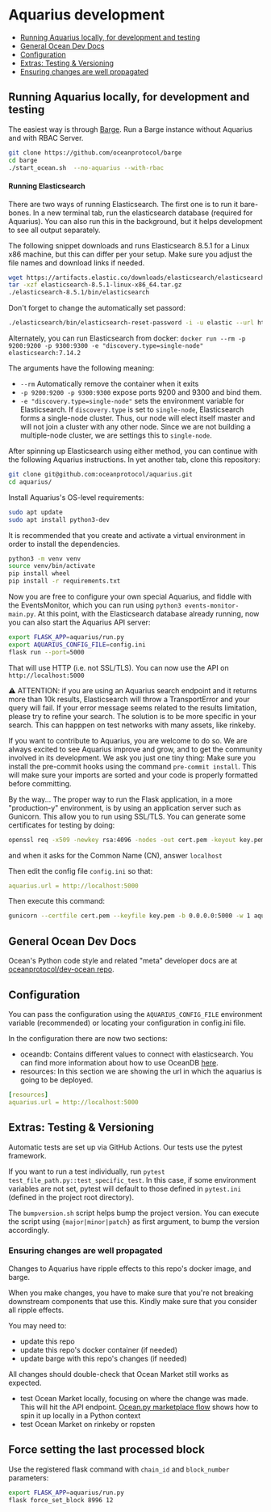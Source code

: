 # Aquarius development

  * [Running Aquarius locally, for development and testing](#running-aquarius-locally-for-development-and-testing)
  * [General Ocean Dev Docs](#general-ocean-dev-docs)
  * [Configuration](#configuration)
  * [Extras: Testing &amp; Versioning](#extras-testing--versioning)
  * [Ensuring changes are well propagated](#ensuring-changes-are-well-propagated)

## Running Aquarius locally, for development and testing

The easiest way is through [Barge](https://github.com/oceanprotocol/barge). Run a Barge instance without Aquarius and with RBAC Server.

```bash
git clone https://github.com/oceanprotocol/barge
cd barge
./start_ocean.sh  --no-aquarius --with-rbac
```

#### Running Elasticsearch
There are two ways of running Elasticsearch. The first one is to run it bare-bones.
In a new terminal tab, run the elasticsearch database (required for Aquarius).
You can also run this in the background, but it helps development to see all output separately.

The following snippet downloads and runs Elasticsearch 8.5.1 for a Linux x86 machine, but this can differ per your setup.
Make sure you adjust the file names and download links if needed.

```bash
wget https://artifacts.elastic.co/downloads/elasticsearch/elasticsearch-8.5.1-linux-x86_64.tar.gz
tar -xzf elasticsearch-8.5.1-linux-x86_64.tar.gz
./elasticsearch-8.5.1/bin/elasticsearch
```

Don't forget to change the automatically set passord:

```bash
./elasticsearch/bin/elasticsearch-reset-password -i -u elastic --url https://localhost:9200
```

Alternately, you can run Elasticsearch from docker:
`docker run --rm -p 9200:9200 -p 9300:9300 -e "discovery.type=single-node" elasticsearch:7.14.2`

The arguments have the following meaning:
- `--rm` Automatically remove the container when it exits
- `-p 9200:9200 -p 9300:9300` expose ports 9200 and 9300 and bind them.
- `-e "discovery.type=single-node"` sets the environment variable for Elasticsearch.
If `discovery.type` is set to `single-node`, Elasticsearch forms a single-node cluster. Thus, our node will elect itself master and will not join a cluster with any other node. Since we are not building a multiple-node cluster, we are settings this to `single-node`.

After spinning up Elasticsearch using either method, you can continue with the following Aquarius instructions. In yet another tab, clone this repository:

```bash
git clone git@github.com:oceanprotocol/aquarius.git
cd aquarius/
```

Install Aquarius's OS-level requirements:

```bash
sudo apt update
sudo apt install python3-dev
```

It is recommended that you create and activate a virtual environment in order to install the dependencies.

```bash
python3 -m venv venv
source venv/bin/activate
pip install wheel
pip install -r requirements.txt
```

Now you are free to configure your own special Aquarius, and fiddle with the EventsMonitor, which you can run using `python3 events-monitor-main.py`. At this point, with the Elasticsearch database already running, now you can also start the Aquarius API server:

```bash
export FLASK_APP=aquarius/run.py
export AQUARIUS_CONFIG_FILE=config.ini
flask run --port=5000
```

That will use HTTP (i.e. not SSL/TLS). You can now use the API on `http://localhost:5000`

⚠️ ATTENTION: if you are using an Aquarius search endpoint and it returns more than 10k results,
    Elasticsearch will throw a TransportError and your query will fail. If your error message seems related to the results limitation, please try to refine your search.
    The solution is to be more specific in your search. This can happpen on test networks with many assets, like rinkeby.

If you want to contribute to Aquarius, you are welcome to do so. We are always excited to see Aquarius improve and grow, and to get the community involved in its development. We ask you just one tiny thing: Make sure you install the pre-commit hooks using the command `pre-commit install`. This will make sure your imports are sorted and your code is properly formatted before committing.

By the way... The proper way to run the Flask application, in a more "production-y" environment, is by using an application server such as Gunicorn. This allow you to run using SSL/TLS.
You can generate some certificates for testing by doing:

```bash
openssl req -x509 -newkey rsa:4096 -nodes -out cert.pem -keyout key.pem -days 365
```

and when it asks for the Common Name (CN), answer `localhost`

Then edit the config file `config.ini` so that:

```yaml
aquarius.url = http://localhost:5000
```

Then execute this command:

```bash
gunicorn --certfile cert.pem --keyfile key.pem -b 0.0.0.0:5000 -w 1 aquarius.run:app
```

## General Ocean Dev Docs

Ocean's Python code style and related "meta" developer docs are at [oceanprotocol/dev-ocean repo](https://github.com/oceanprotocol/dev-ocean).

## Configuration

You can pass the configuration using the `AQUARIUS_CONFIG_FILE` environment variable (recommended) or locating your configuration in config.ini file.

In the configuration there are now two sections:

- oceandb: Contains different values to connect with elasticsearch. You can find more information about how to use OceanDB [here](https://github.com/oceanprotocol/oceandb-driver-interface).
- resources: In this section we are showing the url in which the aquarius is going to be deployed.

```yaml
[resources]
aquarius.url = http://localhost:5000
```

## Extras: Testing & Versioning

Automatic tests are set up via GitHub Actions. Our tests use the pytest framework.

If you want to run a test individually, run `pytest test_file_path.py::test_specific_test`.
In this case, if some environment variables are not set, pytest will default to those defined in `pytest.ini` (defined in the project root directory).

The `bumpversion.sh` script helps bump the project version. You can execute the script using `{major|minor|patch}` as first argument, to bump the version accordingly.

### Ensuring changes are well propagated

Changes to Aquarius have ripple effects to this repo's docker image, and barge.

When you make changes, you have to make sure that you're not breaking downstream components that use this. Kindly make sure that you consider all ripple effects.

You may need to:
- update this repo
- update this repo's docker container (if needed)
- update barge with this repo's changes (if needed)

All changes should double-check that Ocean Market still works as expected.
- test Ocean Market locally, focusing on where the change was made. This will hit the API endpoint. [Ocean.py marketplace flow](https://github.com/oceanprotocol/ocean.py/blob/main/READMEs/marketplace-flow.md) shows how to spin it up locally in a Python context
- test Ocean Market on rinkeby or ropsten

## Force setting the last processed block
Use the registered flask command with `chain_id` and `block_number` parameters:

```bash
export FLASK_APP=aquarius/run.py
flask force_set_block 8996 12
```
